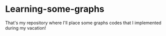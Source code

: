 # Learning-some-graphs
That's my repository where I'll place some graphs codes that I implemented during my vacation!
